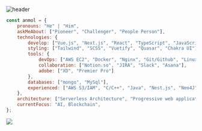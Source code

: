 ![header](https://capsule-render.vercel.app/api?type=shark)
```javascript
const anmol = {
    pronouns: "He" | "Him",
    askMeAbout: ["Pioneer", "Challenger", "People Person"],
    technologies: {
        develop: ["Vue.js", "Next.js", "React", "TypeScript", "JavaScript", "Python", "Solidity"],
        styling: ["Tailwind", "SCSS", "Vuetify", "Quasar", "Chakra UI"]
        tools: {
            devOps: ["AWS EC2", "Docker", "Nginx", "Git/Github", "Linux", "VS Code"],
            collaboration: ["Notion.so", "JIRA", "Slack", "Asana"],
            adobe: ["XD", "Premier Pro"]
        },
        databases: ["mongo", "MySql"],
        experienced: ["AWS S3/IAM", "C/C++", "Java", "Nest.js", "Neo4J", "vis.js", "Figma", "Encase"]
    },
    architecture: ["Serverless Architecture", "Progressive web applications", "Single page applications"],
    currentFocus: "AI, Blockchain",
};
```
<a href="https://myhoneyhouse.tistory.com" target="_blank"><img src="https://img.shields.io/badge/Tistory-000000?style=social&logo=tistory"/></a>
